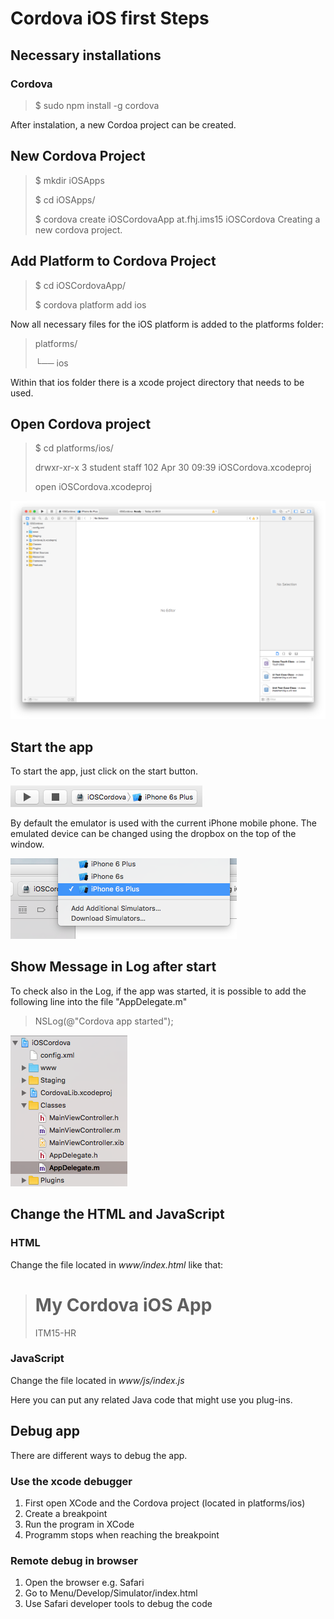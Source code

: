 # Cordova iOS first Steps

## Necessary installations

### Cordova

> $ sudo npm install -g cordova

After instalation, a new Cordoa project can be created.

## New Cordova Project

> $ mkdir iOSApps
> 
> $ cd iOSApps/
> 
> $ cordova create iOSCordovaApp at.fhj.ims15 iOSCordova
Creating a new cordova project.

## Add Platform to Cordova Project

> $ cd iOSCordovaApp/
>
> $ cordova platform add ios

Now all necessary files for the iOS platform is added to the platforms folder:

> platforms/
> 
> └── ios

Within that ios folder there is a xcode project directory that needs to be used.

## Open Cordova project

> $ cd platforms/ios/
> 
> drwxr-xr-x   3 student  staff  102 Apr 30 09:39 iOSCordova.xcodeproj
>
> open iOSCordova.xcodeproj

![MacDown logo](./doc/xcode-cordova-prj.png)

## Start the app

To start the app, just click on the start button.

![MacDown logo](./doc/start-app.png)

By default the emulator is used with the current iPhone mobile phone. The emulated device can be changed using the dropbox on the top of the window.

![MacDown logo](./doc/choose-phone.png)

## Show Message in Log after start

To check also in the Log, if the app was started, it is possible to add the following line into the file "AppDelegate.m"

> NSLog(@"Cordova app started");

![MacDown logo](./doc/appdelegate-project-tree.png)

## Change the HTML and JavaScript

### HTML
Change the file located in _www/index.html_ like that:

> <div>
>    <h1>My Cordova iOS App</h1>
>    ITM15-HR
> </div>

### JavaScript
Change the file located in _www/js/index.js_

Here you can put any related Java code that might use you plug-ins.


## Debug app

There are different ways to debug the app.

### Use the xcode debugger
1. First open XCode and the Cordova project (located in platforms/ios)
2. Create a breakpoint
3. Run the program in XCode
4. Programm stops when reaching the breakpoint

### Remote debug in browser
1. Open the browser e.g. Safari
2. Go to Menu/Develop/Simulator/index.html
3. Use Safari developer tools to debug the code

